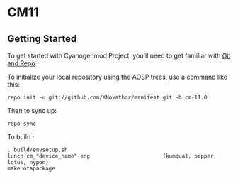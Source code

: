    CM11
===========


Getting Started
---------------

To get started with Cyanogenmod Project, you'll need to get
familiar with [Git and Repo](http://source.android.com/source/using-repo.html).

To initialize your local repository using the AOSP trees, use a command like this:

    repo init -u git://github.com/XNovathor/manifest.git -b cm-11.0

Then to sync up:

    repo sync

To build :

    . build/envsetup.sh
    lunch cm_"device_name"-eng                       (kumquat, pepper, lotus, nypon)
    make otapackage
